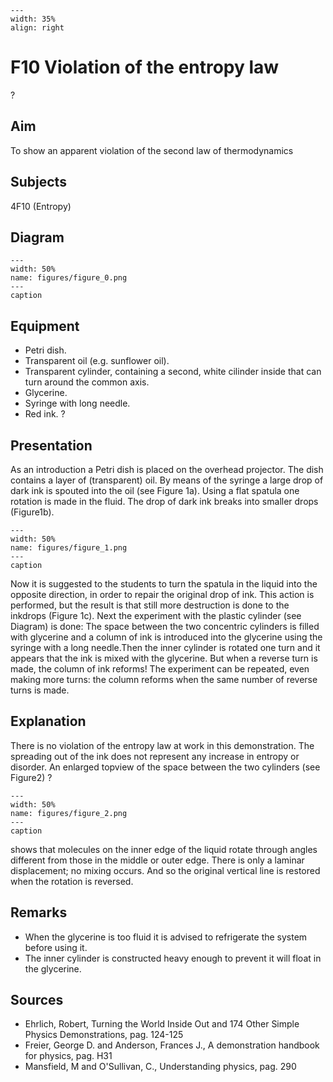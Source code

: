 
```{figure} /figures/busy.png
---
width: 35%
align: right
```
# F10 Violation of the entropy law 
 ?   
  
## Aim   
 To show an apparent violation of the second law of thermodynamics    
  
## Subjects   
 4F10 (Entropy)   
  
## Diagram   
   
```{figure} figures/figure_0.png  
---  
width: 50%  
name: figures/figure_0.png  
---  
caption  
``` 
      
  
## Equipment   
 
 *  Petri dish. 
 *  Transparent oil (e.g. sunflower oil). 
 *  Transparent cylinder, containing a second, white cilinder inside that can turn around the common axis. 
 *  Glycerine. 
 *  Syringe with long needle. 
 *  Red ink. ?
    
  
## Presentation   
 As an introduction a Petri dish is placed on the overhead projector. The dish contains a layer of (transparent) oil. By means of the syringe a large drop of dark ink is spouted into the oil (see Figure 1a). Using a flat spatula one rotation is made in the fluid. The drop of dark ink breaks into smaller drops (Figure1b).      
```{figure} figures/figure_1.png  
---  
width: 50%  
name: figures/figure_1.png  
---  
caption  
``` 
 Now it is suggested to the students to turn the spatula in the liquid into the opposite direction, in order to repair the original drop of ink. This action is performed, but the result is that still more destruction is done to the inkdrops (Figure 1c). Next the experiment with the plastic cylinder (see Diagram) is done: The space between the two concentric cylinders is filled with glycerine and a column of ink is introduced into the glycerine using the syringe with a long needle.Then the inner cylinder is rotated one turn and it appears that the ink is mixed with the glycerine. But when a reverse turn is made, the column of ink reforms! The experiment can be repeated, even making more turns: the column reforms when the same number of reverse turns is made.    
  
## Explanation   
 There is no violation of the entropy law at work in this demonstration. The spreading out of the ink does not represent any increase in entropy or disorder. An enlarged topview of the space between the two cylinders (see Figure2)  ?    
```{figure} figures/figure_2.png  
---  
width: 50%  
name: figures/figure_2.png  
---  
caption  
``` 
 shows that molecules on the inner edge of the liquid rotate through angles different from those in the middle or outer edge. There is only a laminar displacement; no mixing occurs. And so the original vertical line is restored when the rotation is reversed.    
  
## Remarks   
 
 *  When the glycerine is too fluid it is advised to refrigerate the system before using it. 
 *  The inner cylinder is constructed heavy enough to prevent it will float in the glycerine.
   
  
## Sources   
 
 *  Ehrlich, Robert, Turning the World Inside Out and 174 Other Simple Physics Demonstrations, pag. 124-125 
 *  Freier, George D. and Anderson, Frances J., A demonstration handbook for physics, pag. H31 
 *  Mansfield, M and O'Sullivan, C., Understanding physics, pag. 290
  